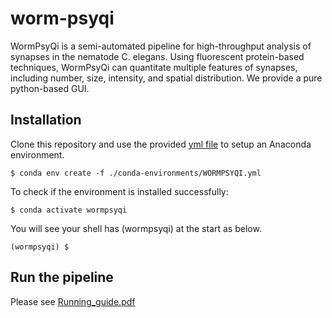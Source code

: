 # worm-psyqi

WormPsyQi is a semi-automated pipeline for high-throughput analysis of synapses in the nematode C. elegans. Using fluorescent protein-based techniques, WormPsyQi can quantitate multiple features of synapses, including number, size, intensity, and spatial distribution. We provide a pure python-based GUI.

## Installation
Clone this repository and use the provided [yml file](./conda-environments/WORMPSYQI.yml) to setup an Anaconda environment.
```consol
$ conda env create -f ./conda-environments/WORMPSYQI.yml
```
To check if the environment is installed successfully:
```consol
$ conda activate wormpsyqi
```
You will see your shell has (wormpsyqi) at the start as below.
```consol
(wormpsyqi) $ 
```

## Run the pipeline
Please see [Running_guide.pdf](./Running_guide.pdf)
